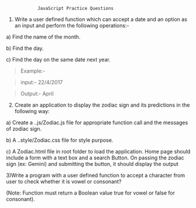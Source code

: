 				JavaScript Practice Questions

1) Write a user defined function which can accept a date and an option as an input and perform the following operations:-

a)  Find the name of the month.

b)  Find the day.

c)  Find the day on the same date next year.
   

>Example:-  

>input:- 22/4/2017  

>Output:- April

2) Create an application to display the zodiac sign and its predictions in the following way:

a)  Create a ..js/Zodiac.js file for appropriate function call and the messages of zodiac sign.

b) A ..style/Zodiac.css file for style purpose.

c)  A Zodiac.html file in root folder to load the application.
Home page should include a form with a text box and a search Button. On passing the zodiac sign (ex: Gemini) and submitting the button, it should display the output

3)Write a program with a user defined function to accept a character from user to check whether it is vowel or consonant?

(Note: Function must return a Boolean value true for vowel or false for consonant).
